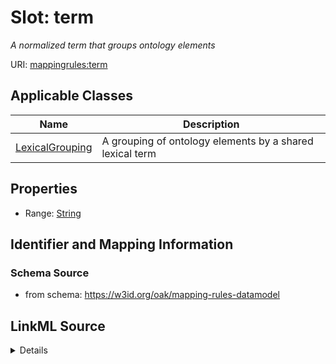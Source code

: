 # Slot: term
_A normalized term that groups ontology elements_


URI: [mappingrules:term](https://w3id.org/oak/mapping-rules-datamodel/term)



<!-- no inheritance hierarchy -->




## Applicable Classes

| Name | Description |
| --- | --- |
[LexicalGrouping](LexicalGrouping.md) | A grouping of ontology elements by a shared lexical term






## Properties

* Range: [String](String.md)







## Identifier and Mapping Information







### Schema Source


* from schema: https://w3id.org/oak/mapping-rules-datamodel




## LinkML Source

<details>
```yaml
name: term
description: A normalized term that groups ontology elements
from_schema: https://w3id.org/oak/mapping-rules-datamodel
rank: 1000
key: true
alias: term
owner: LexicalGrouping
domain_of:
- LexicalGrouping
range: string

```
</details>